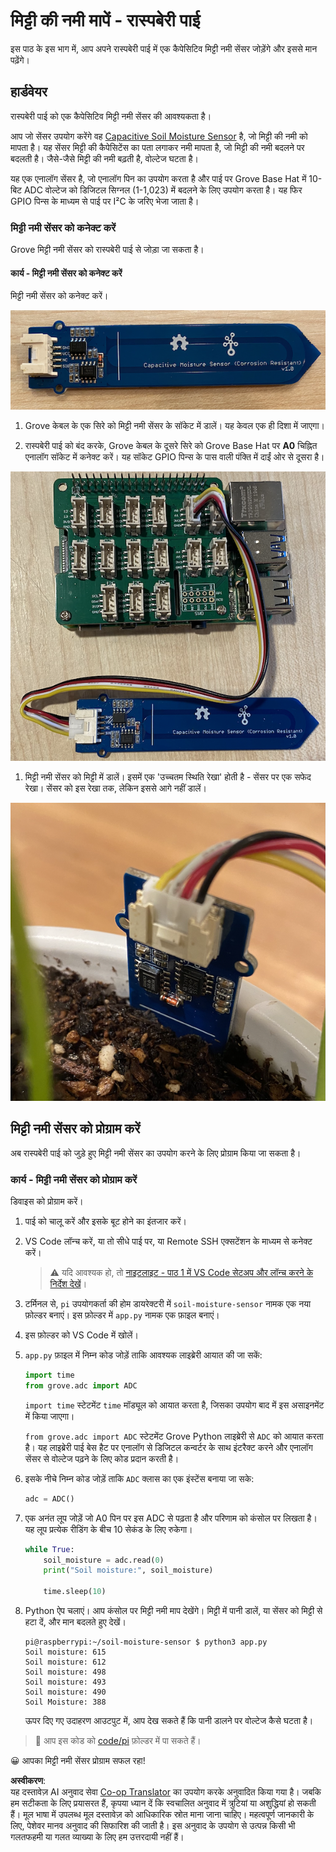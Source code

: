 <!--
CO_OP_TRANSLATOR_METADATA:
{
  "original_hash": "9d4d00a47d5d0f3e6ce42c0d1020064a",
  "translation_date": "2025-08-25T17:02:45+00:00",
  "source_file": "2-farm/lessons/2-detect-soil-moisture/pi-soil-moisture.md",
  "language_code": "hi"
}
-->
# मिट्टी की नमी मापें - रास्पबेरी पाई

इस पाठ के इस भाग में, आप अपने रास्पबेरी पाई में एक कैपेसिटिव मिट्टी नमी सेंसर जोड़ेंगे और इससे मान पढ़ेंगे।

## हार्डवेयर

रास्पबेरी पाई को एक कैपेसिटिव मिट्टी नमी सेंसर की आवश्यकता है।

आप जो सेंसर उपयोग करेंगे वह [Capacitive Soil Moisture Sensor](https://www.seeedstudio.com/Grove-Capacitive-Moisture-Sensor-Corrosion-Resistant.html) है, जो मिट्टी की नमी को मापता है। यह सेंसर मिट्टी की कैपेसिटेंस का पता लगाकर नमी मापता है, जो मिट्टी की नमी बदलने पर बदलती है। जैसे-जैसे मिट्टी की नमी बढ़ती है, वोल्टेज घटता है।

यह एक एनालॉग सेंसर है, जो एनालॉग पिन का उपयोग करता है और पाई पर Grove Base Hat में 10-बिट ADC वोल्टेज को डिजिटल सिग्नल (1-1,023) में बदलने के लिए उपयोग करता है। यह फिर GPIO पिन्स के माध्यम से पाई पर I²C के जरिए भेजा जाता है।

### मिट्टी नमी सेंसर को कनेक्ट करें

Grove मिट्टी नमी सेंसर को रास्पबेरी पाई से जोड़ा जा सकता है।

#### कार्य - मिट्टी नमी सेंसर को कनेक्ट करें

मिट्टी नमी सेंसर को कनेक्ट करें।

![एक Grove मिट्टी नमी सेंसर](../../../../../translated_images/grove-capacitive-soil-moisture-sensor.e7f0776cce30e78be5cc5a07839385fd6718857f31b5bf5ad3d0c73c83b2f0ef.hi.png)

1. Grove केबल के एक सिरे को मिट्टी नमी सेंसर के सॉकेट में डालें। यह केवल एक ही दिशा में जाएगा।

1. रास्पबेरी पाई को बंद करके, Grove केबल के दूसरे सिरे को Grove Base Hat पर **A0** चिह्नित एनालॉग सॉकेट में कनेक्ट करें। यह सॉकेट GPIO पिन्स के पास वाली पंक्ति में दाईं ओर से दूसरा है।

![A0 सॉकेट से जुड़ा Grove मिट्टी नमी सेंसर](../../../../../translated_images/pi-soil-moisture-sensor.fdd7eb2393792cf6739cacf1985d9f55beda16d372f30d0b5a51d586f978a870.hi.png)

1. मिट्टी नमी सेंसर को मिट्टी में डालें। इसमें एक 'उच्चतम स्थिति रेखा' होती है - सेंसर पर एक सफेद रेखा। सेंसर को इस रेखा तक, लेकिन इससे आगे नहीं डालें।

![मिट्टी में Grove मिट्टी नमी सेंसर](../../../../../translated_images/soil-moisture-sensor-in-soil.bfad91002bda5e960f8c51ee64b02ee59b32c8c717e3515a2c945f33e614e403.hi.png)

## मिट्टी नमी सेंसर को प्रोग्राम करें

अब रास्पबेरी पाई को जुड़े हुए मिट्टी नमी सेंसर का उपयोग करने के लिए प्रोग्राम किया जा सकता है।

### कार्य - मिट्टी नमी सेंसर को प्रोग्राम करें

डिवाइस को प्रोग्राम करें।

1. पाई को चालू करें और इसके बूट होने का इंतजार करें।

1. VS Code लॉन्च करें, या तो सीधे पाई पर, या Remote SSH एक्सटेंशन के माध्यम से कनेक्ट करें।

    > ⚠️ यदि आवश्यक हो, तो [नाइटलाइट - पाठ 1 में VS Code सेटअप और लॉन्च करने के निर्देश देखें](../../../1-getting-started/lessons/1-introduction-to-iot/pi.md)।

1. टर्मिनल से, `pi` उपयोगकर्ता की होम डायरेक्टरी में `soil-moisture-sensor` नामक एक नया फ़ोल्डर बनाएं। इस फ़ोल्डर में `app.py` नामक एक फ़ाइल बनाएं।

1. इस फ़ोल्डर को VS Code में खोलें।

1. `app.py` फ़ाइल में निम्न कोड जोड़ें ताकि आवश्यक लाइब्रेरी आयात की जा सकें:

    ```python
    import time
    from grove.adc import ADC
    ```

    `import time` स्टेटमेंट `time` मॉड्यूल को आयात करता है, जिसका उपयोग बाद में इस असाइनमेंट में किया जाएगा।

    `from grove.adc import ADC` स्टेटमेंट Grove Python लाइब्रेरी से `ADC` को आयात करता है। यह लाइब्रेरी पाई बेस हैट पर एनालॉग से डिजिटल कन्वर्टर के साथ इंटरैक्ट करने और एनालॉग सेंसर से वोल्टेज पढ़ने के लिए कोड प्रदान करती है।

1. इसके नीचे निम्न कोड जोड़ें ताकि `ADC` क्लास का एक इंस्टेंस बनाया जा सके:

    ```python
    adc = ADC()
    ```

1. एक अनंत लूप जोड़ें जो A0 पिन पर इस ADC से पढ़ता है और परिणाम को कंसोल पर लिखता है। यह लूप प्रत्येक रीडिंग के बीच 10 सेकंड के लिए रुकेगा।

    ```python
    while True:
        soil_moisture = adc.read(0)
        print("Soil moisture:", soil_moisture)

        time.sleep(10)
    ```

1. Python ऐप चलाएं। आप कंसोल पर मिट्टी नमी माप देखेंगे। मिट्टी में पानी डालें, या सेंसर को मिट्टी से हटा दें, और मान बदलते हुए देखें।

    ```output
    pi@raspberrypi:~/soil-moisture-sensor $ python3 app.py 
    Soil moisture: 615
    Soil moisture: 612
    Soil moisture: 498
    Soil moisture: 493
    Soil moisture: 490
    Soil Moisture: 388
    ```

    ऊपर दिए गए उदाहरण आउटपुट में, आप देख सकते हैं कि पानी डालने पर वोल्टेज कैसे घटता है।

> 💁 आप इस कोड को [code/pi](../../../../../2-farm/lessons/2-detect-soil-moisture/code/pi) फ़ोल्डर में पा सकते हैं।

😀 आपका मिट्टी नमी सेंसर प्रोग्राम सफल रहा!

**अस्वीकरण**:  
यह दस्तावेज़ AI अनुवाद सेवा [Co-op Translator](https://github.com/Azure/co-op-translator) का उपयोग करके अनुवादित किया गया है। जबकि हम सटीकता के लिए प्रयासरत हैं, कृपया ध्यान दें कि स्वचालित अनुवाद में त्रुटियां या अशुद्धियां हो सकती हैं। मूल भाषा में उपलब्ध मूल दस्तावेज़ को आधिकारिक स्रोत माना जाना चाहिए। महत्वपूर्ण जानकारी के लिए, पेशेवर मानव अनुवाद की सिफारिश की जाती है। इस अनुवाद के उपयोग से उत्पन्न किसी भी गलतफहमी या गलत व्याख्या के लिए हम उत्तरदायी नहीं हैं।